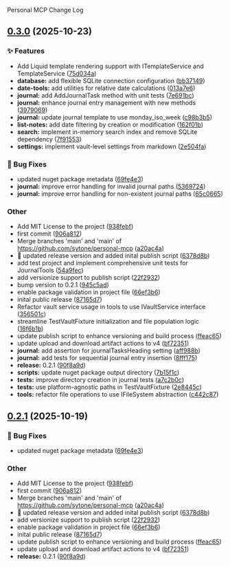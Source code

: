 Personal MCP Change Log
<a name="0.3.0"></a>
## [0.3.0](https://www.github.com/sytone/personal-mcp/releases/tag/v0.3.0) (2025-10-23)

### ✨ Features

* Add Liquid template rendering support with ITemplateService and TemplateService ([75d034a](https://www.github.com/sytone/personal-mcp/commit/75d034ace74b06e1334d885dec451bd63c83033b))
* **database:** add flexible SQLite connection configuration ([bb37149](https://www.github.com/sytone/personal-mcp/commit/bb37149558286e73b51d103c77f1245caf280fd4))
* **date-tools:** add utilities for relative date calculations ([013a7e6](https://www.github.com/sytone/personal-mcp/commit/013a7e6ccd496eff4e32acc8bc9f4de611d13f34))
* **journal:** add AddJournalTask method with unit tests ([7e691bc](https://www.github.com/sytone/personal-mcp/commit/7e691bc1d8e92c7c21eb9991623977cc008a4c06))
* **journal:** enhance journal entry management with new methods ([3979069](https://www.github.com/sytone/personal-mcp/commit/3979069b07d263267bc76fcd52744e70a8e35f90))
* **journal:** update journal template to use monday_iso_week ([c98b3b5](https://www.github.com/sytone/personal-mcp/commit/c98b3b50e260e29b756c660010113fa1e6b0f4d4))
* **list-notes:** add date filtering by creation or modification ([162f01b](https://www.github.com/sytone/personal-mcp/commit/162f01bba0fa7f2f54b4170f7af3b8f8ab0b9ff6))
* **search:** implement in-memory search index and remove SQLite dependency ([7f91553](https://www.github.com/sytone/personal-mcp/commit/7f9155377b46cc749d40fea97fdbdd893b141b96))
* **settings:** implement vault-level settings from markdown ([2e504fa](https://www.github.com/sytone/personal-mcp/commit/2e504fa5e15cc1fb1e9090004be7ade084e3f618))

### 🐛 Bug Fixes

* updated nuget package metadata ([69fe4e3](https://www.github.com/sytone/personal-mcp/commit/69fe4e38ea95790257c9bbe4f2a3feb8122f4bd0))
* **journal:** improve error handling for invalid journal paths ([5369724](https://www.github.com/sytone/personal-mcp/commit/536972427465efdf2e54c3d72e3a6adc72dd28cf))
* **journal:** improve error handling for non-existent journal paths ([65c0665](https://www.github.com/sytone/personal-mcp/commit/65c06650b0e002a32d669c21e8e571eac316ab1b))

### Other

* Add MIT License to the project ([938febf](https://www.github.com/sytone/personal-mcp/commit/938febf8c9f58328a4a922a06a1ce2b9fcac34f1))
* first commit ([906a812](https://www.github.com/sytone/personal-mcp/commit/906a812ce926a76f43fcb927656e2ed51c91f7cd))
* Merge branches 'main' and 'main' of https://github.com/sytone/personal-mcp ([a20ac4a](https://www.github.com/sytone/personal-mcp/commit/a20ac4a383c5d78ab7392362c3ba8d46313a4059))
* :construction_worker: updated release version and added inital publish script ([6378d8b](https://www.github.com/sytone/personal-mcp/commit/6378d8b2c709362f5cfe77db7ee097b6a610671b))
* add test project and implement comprehensive unit tests for JournalTools ([54a9fec](https://www.github.com/sytone/personal-mcp/commit/54a9fec51107470b9d3054a7d26732af08063038))
* add versionize support to publish script ([22f2932](https://www.github.com/sytone/personal-mcp/commit/22f2932835ea6d7861c83c1a78a797f0b411f882))
* bump version to 0.2.1 ([945c5ad](https://www.github.com/sytone/personal-mcp/commit/945c5ad43ff4eb0f9b030c92a8370a6453d4d33e))
* enable package validation in project file ([66ef3b6](https://www.github.com/sytone/personal-mcp/commit/66ef3b6fdcdf58b5b5f02a16c7431305dfbffa19))
* inital public release ([87165d7](https://www.github.com/sytone/personal-mcp/commit/87165d736e33ad92084cb4496d3d7d7505ff2786))
* Refactor vault service usage in tools to use IVaultService interface ([356501c](https://www.github.com/sytone/personal-mcp/commit/356501c25bf286225232c772d405473103e0b97e))
* streamline TestVaultFixture initialization and file population logic ([16f6b1b](https://www.github.com/sytone/personal-mcp/commit/16f6b1bbfd6213bcf4c7aae3d016c0665aa5aa9b))
* update publish script to enhance versioning and build process ([ffeac65](https://www.github.com/sytone/personal-mcp/commit/ffeac6598dc6424a93ab0d20ebe732208761bb81))
* update upload and download artifact actions to v4 ([bf72351](https://www.github.com/sytone/personal-mcp/commit/bf723510a74384ae2312d7d6a02a529671c3f489))
* **journal:** add assertion for journalTasksHeading setting ([aff988b](https://www.github.com/sytone/personal-mcp/commit/aff988b4cb7981778c34218c450bba7352b7c4e7))
* **journal:** add tests for sequential journal entry insertion ([8fff175](https://www.github.com/sytone/personal-mcp/commit/8fff17534132a3c40eea9953097937b837b649ea))
* **release:** 0.2.1 ([90f8a9d](https://www.github.com/sytone/personal-mcp/commit/90f8a9d2e7ebb0008c6ef779a1324adcbf264133))
* **scripts:** update nuget package output directory ([7b15f1c](https://www.github.com/sytone/personal-mcp/commit/7b15f1c60d841c0b679087bb922e14c969730e12))
* **tests:** improve directory creation in journal tests ([a7c2b0c](https://www.github.com/sytone/personal-mcp/commit/a7c2b0c3ee4d96a4467619eeb00f4e6b8631266b))
* **tests:** use platform-agnostic paths in TestVaultFixture ([2e8445c](https://www.github.com/sytone/personal-mcp/commit/2e8445cd9e03243941dc0a90eceba7ca921d7bb0))
* **tools:** refactor file operations to use IFileSystem abstraction ([c442c87](https://www.github.com/sytone/personal-mcp/commit/c442c8785345f3c21dfe0c80a0d33f1b74472d24))

<a name="0.2.1"></a>
## [0.2.1](https://www.github.com/sytone/personal-mcp/releases/tag/v0.2.1) (2025-10-19)

### 🐛 Bug Fixes

* updated nuget package metadata ([69fe4e3](https://www.github.com/sytone/personal-mcp/commit/69fe4e38ea95790257c9bbe4f2a3feb8122f4bd0))

### Other

* Add MIT License to the project ([938febf](https://www.github.com/sytone/personal-mcp/commit/938febf8c9f58328a4a922a06a1ce2b9fcac34f1))
* first commit ([906a812](https://www.github.com/sytone/personal-mcp/commit/906a812ce926a76f43fcb927656e2ed51c91f7cd))
* Merge branches 'main' and 'main' of https://github.com/sytone/personal-mcp ([a20ac4a](https://www.github.com/sytone/personal-mcp/commit/a20ac4a383c5d78ab7392362c3ba8d46313a4059))
* :construction_worker: updated release version and added inital publish script ([6378d8b](https://www.github.com/sytone/personal-mcp/commit/6378d8b2c709362f5cfe77db7ee097b6a610671b))
* add versionize support to publish script ([22f2932](https://www.github.com/sytone/personal-mcp/commit/22f2932835ea6d7861c83c1a78a797f0b411f882))
* enable package validation in project file ([66ef3b6](https://www.github.com/sytone/personal-mcp/commit/66ef3b6fdcdf58b5b5f02a16c7431305dfbffa19))
* inital public release ([87165d7](https://www.github.com/sytone/personal-mcp/commit/87165d736e33ad92084cb4496d3d7d7505ff2786))
* update publish script to enhance versioning and build process ([ffeac65](https://www.github.com/sytone/personal-mcp/commit/ffeac6598dc6424a93ab0d20ebe732208761bb81))
* update upload and download artifact actions to v4 ([bf72351](https://www.github.com/sytone/personal-mcp/commit/bf723510a74384ae2312d7d6a02a529671c3f489))
* **release:** 0.2.1 ([90f8a9d](https://www.github.com/sytone/personal-mcp/commit/90f8a9d2e7ebb0008c6ef779a1324adcbf264133))

